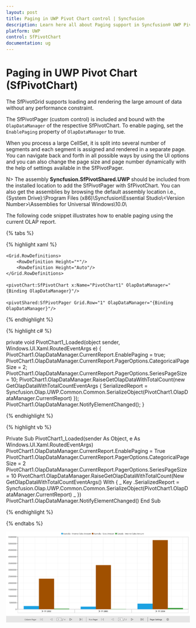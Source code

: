 ```yaml
---
layout: post
title: Paging in UWP Pivot Chart control | Syncfusion
description: Learn here all about Paging support in Syncfusion® UWP Pivot Chart (SfPivotChart) control and more.
platform: UWP
control: SfPivotChart
documentation: ug
---
```


# Paging in UWP Pivot Chart (SfPivotChart)

The SfPivotGrid supports loading and rendering the large amount of data without any performance constraint.

The SfPivotPager (custom control) is included and bound with the `OlapDataManager` of the respective SfPivotChart. To enable paging, set the `EnablePaging` property of `OlapDataManager` to true.

When you process a large CellSet, it is split into several number of segments and each segment is assigned and rendered in a separate page. You can navigate back and forth in all possible ways by using the UI options and you can also change the page size and page number dynamically with the help of settings available in the SfPivotPager.

N> The assembly **Syncfusion.SfPivotShared.UWP** should be included from the installed location to add the SfPivotPager with SfPivotChart. You can also get the assemblies by browsing the default assembly location i.e.,
{System Drive}:\Program Files (x86)\Syncfusion\Essential Studio\\&lt;Version Number&gt;\Assemblies for Universal Windows\10.0\

The following code snippet illustrates how to enable paging using the current OLAP report.

{% tabs %}

{% highlight xaml %}

<Grid Background="{ThemeResource ApplicationPageBackgroundThemeBrush}">
    <Grid.DataContext>
        <local:ViewModel/>
    </Grid.DataContext>

    <Grid.RowDefinitions>
        <RowDefinition Height="*"/>
        <RowDefinition Height="Auto"/>
    </Grid.RowDefinitions>

    <pivotChart:SfPivotChart x:Name="PivotChart1" OlapDataManager="{Binding OlapDataManager}"/>

    <pivotShared:SfPivotPager Grid.Row="1" OlapDataManager="{Binding OlapDataManager}"/>
</Grid>

{% endhighlight %}

{% highlight c# %}

private void PivotChart1_Loaded(object sender, Windows.UI.Xaml.RoutedEventArgs e)
{
    PivotChart1.OlapDataManager.CurrentReport.EnablePaging = true;
    PivotChart1.OlapDataManager.CurrentReport.PagerOptions.CategoricalPageSize = 2;
    PivotChart1.OlapDataManager.CurrentReport.PagerOptions.SeriesPageSize = 10;
    PivotChart1.OlapDataManager.RaiseGetOlapDataWithTotalCount(new GetOlapDataWithTotalCountEventArgs
    {
        SerializedReport = Syncfusion.Olap.UWP.Common.Common.SerializeObject(PivotChart1.OlapDataManager.CurrentReport)
    });
    PivotChart1.OlapDataManager.NotifyElementChanged();
}

{% endhighlight %}

{% highlight vb %}

Private Sub PivotChart1_Loaded(sender As Object, e As Windows.UI.Xaml.RoutedEventArgs)
	PivotChart1.OlapDataManager.CurrentReport.EnablePaging = True
	PivotChart1.OlapDataManager.CurrentReport.PagerOptions.CategoricalPageSize = 2
	PivotChart1.OlapDataManager.CurrentReport.PagerOptions.SeriesPageSize = 10
	PivotChart1.OlapDataManager.RaiseGetOlapDataWithTotalCount(New GetOlapDataWithTotalCountEventArgs() With { _
		Key .SerializedReport = Syncfusion.Olap.UWP.Common.Common.SerializeObject(PivotChart1.OlapDataManager.CurrentReport) _
	})
	PivotChart1.OlapDataManager.NotifyElementChanged()
End Sub

{% endhighlight %}

{% endtabs %}

![enablePaging](Paging_images/enablePaging.png)
